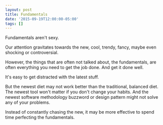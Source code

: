 ```yaml
---
layout: post
title: Fundamentals
date: '2015-09-19T12:00:00-05:00'
tags: []
---
```

Fundamentals aren't sexy.

Our attention gravitates towards the new, cool, trendy, fancy, maybe even shocking or controversial.

However, the things that are often not talked about, the fundamentals, are often everything you need to get the job done. And get it done well.

It's easy to get distracted with the latest stuff.

But the newest diet may not work better than the traditional, balanced diet. The newest tool won't matter if you don't change your habits. And the newest software methodology buzzword or design pattern might not solve any of your problems.

Instead of constantly chasing the new, it may be more effective to spend time perfecting the fundamentals.
